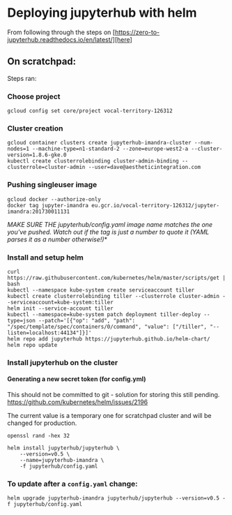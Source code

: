 # Deploying jupyterhub with helm

From following through the steps on [https://zero-to-jupyterhub.readthedocs.io/en/latest/][here]

## On scratchpad:

Steps ran:

### Choose project
```shell
gcloud config set core/project vocal-territory-126312
```

### Cluster creation

```shell
gcloud container clusters create jupyterhub-imandra-cluster --num-nodes=1 --machine-type=n1-standard-2 --zone=europe-west2-a --cluster-version=1.8.6-gke.0
kubectl create clusterrolebinding cluster-admin-binding --clusterrole=cluster-admin --user=dave@aestheticintegration.com
```

### Pushing singleuser image
```shell
gcloud docker --authorize-only
docker tag jupyter-imandra eu.gcr.io/vocal-territory-126312/jupyter-imandra:201730011131
```

*MAKE SURE THE jupyterhub/config.yaml image name matches the one you've pushed.*
*Watch out if the tag is just a number to quote it (YAML parses it as a number otherwise!)**

### Install and setup helm
```shell
curl https://raw.githubusercontent.com/kubernetes/helm/master/scripts/get | bash
kubectl --namespace kube-system create serviceaccount tiller
kubectl create clusterrolebinding tiller --clusterrole cluster-admin --serviceaccount=kube-system:tiller
helm init --service-account tiller
kubectl --namespace=kube-system patch deployment tiller-deploy --type=json --patch='[{"op": "add", "path": "/spec/template/spec/containers/0/command", "value": ["/tiller", "--listen=localhost:44134"]}]'
helm repo add jupyterhub https://jupyterhub.github.io/helm-chart/
helm repo update

```
### Install jupyterhub on the cluster

#### Generating a new secret token (for config.yml)

This should not be committed to git - solution for storing this still pending. 
https://github.com/kubernetes/helm/issues/2196

The current value is a temporary one for scratchpad cluster and will be changed for production.

```shell
openssl rand -hex 32
```

```shell
helm install jupyterhub/jupyterhub \
    --version=v0.5 \
    --name=jupyterhub-imandra \
    -f jupyterhub/config.yaml
```

### To update after a `config.yaml` change:

```shell
helm upgrade jupyterhub-imandra jupyterhub/jupyterhub --version=v0.5 -f jupyterhub/config.yaml
```

